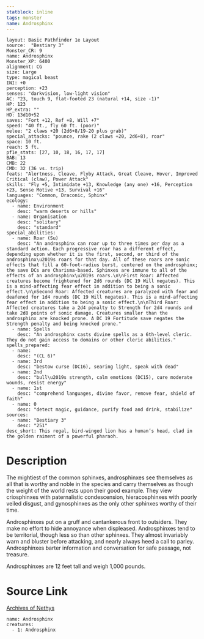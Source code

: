 ```yaml
---
statblock: inline
tags: monster
name: Androsphinx
---
```

```statblock
layout: Basic Pathfinder 1e Layout
source:  "Bestiary 3"
Monster_CR: 9
name: Androsphinx
Monster_XP: 6400
alignment: CG
size: Large
type: magical beast
INI: +0
perception: +23
senses: "darkvision, low-light vision"
AC: "23, touch 9, flat-footed 23 (natural +14, size -1)"
HP: 123
HP_extra: ""
HD: 13d10+52
saves: "Fort +12, Ref +8, Will +7"
speed: "40 ft., fly 60 ft. (poor)"
melee: "2 claws +20 (2d6+8/19-20 plus grab)"
special_attacks: "pounce, rake (2 claws +20, 2d6+8), roar"
space: 10 ft.
reach: 5 ft.
pf1e_stats: [27, 10, 18, 16, 17, 17]
BAB: 13
CMB: 22
CMD: 32 (36 vs. trip)
feats: "Alertness, Cleave, Flyby Attack, Great Cleave, Hover, Improved Critical (claw), Power Attack"
skills: "Fly +5, Intimidate +13, Knowledge (any one) +16, Perception +23, Sense Motive +13, Survival +16"
languages: "Common, Draconic, Sphinx"
ecology:
  - name: Environment
    desc: "warm deserts or hills"
  - name: Organisation
    desc: "solitary"
    desc: "standard"
special_abilities:
  - name: Roar (Su)
    desc: "An androsphinx can roar up to three times per day as a standard action. Each progressive roar has a different effect, depending upon whether it is the first, second, or third of the androsphinx\u2019s roars for that day. All of these roars are sonic effects that fill a 60-foot-radius burst, centered on the androsphinx; the save DCs are Charisma-based. Sphinxes are immune to all of the effects of an androsphinx\u2019s roars.\n\nFirst Roar: Affected creatures become frightened for 2d6 rounds (DC 19 Will negates). This is a mind-affecting fear effect in addition to being a sonic effect.\n\nSecond Roar: Affected creatures are paralyzed with fear and deafened for 1d4 rounds (DC 19 Will negates). This is a mind-affecting fear effect in addition to being a sonic effect.\n\nThird Roar: Affected creatures take a 2d4 penalty to Strength for 2d4 rounds and take 2d8 points of sonic damage. Creatures smaller than the androsphinx are knocked prone. A DC 19 Fortitude save negates the Strength penalty and being knocked prone."
  - name: Spells
    desc: "An androsphinx casts divine spells as a 6th-level cleric. They do not gain access to domains or other cleric abilities."
spells_prepared:
  - name:
    desc: "(CL 6)"
  - name: 3rd
    desc: "bestow curse (DC16), searing light, speak with dead"
  - name: 2nd
    desc: "bull\u2019s strength, calm emotions (DC15), cure moderate wounds, resist energy"
  - name: 1st
    desc: "comprehend languages, divine favor, remove fear, shield of faith"
  - name: 0
    desc: "detect magic, guidance, purify food and drink, stabilize"
sources:
  - name: "Bestiary 3"
    desc: "251"
desc_short: This regal, bird-winged lion has a human’s head, clad in the golden raiment of a powerful pharaoh.
```
# Description
The mightiest of the common sphinxes, androsphinxes see themselves as all that is worthy and noble in the species and carry themselves as though the weight of the world rests upon their good example. They view criosphinxes with paternalistic condescension, hieracosphinxes with poorly veiled disgust, and gynosphinxes as the only other sphinxes worthy of their time.

Androsphinxes put on a gruff and cantankerous front to outsiders. They make no effort to hide annoyance when displeased. Androsphinxes tend to be territorial, though less so than other sphinxes. They almost invariably warn and bluster before attacking, and nearly always heed a call to parley. Androsphinxes barter information and conversation for safe passage, not treasure.

Androsphinxes are 12 feet tall and weigh 1,000 pounds.
# Source Link
[Archives of Nethys](https://aonprd.com/MonsterDisplay.aspx?ItemName=Androsphinx)
```encounter-table
name: Androsphinx
creatures:
  - 1: Androsphinx
```
